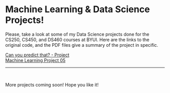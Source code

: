 <!DOCTYPE html>
<html>
  <head>
  </head>
  <body>
    <h1>Machine Learning & Data Science Projects!</h1>
    <p>Please, take a look at some of my Data Science projects done for the CS250, CS450, and DS460 courses at BYUI. Here are the links to the original code, and the PDF files give a summary of the project in specific.</p>
    <a href="https://colab.research.google.com/gist/gabecastri/4a39f68c45f0bf27451d6cd27f5f51e7/copy-of-canyoupredictthat.ipynb">Can you predict that? - Project</a><br>
    <a href="https://colab.research.google.com/gist/gabecastri/bcf77407c958409c12ab9115ba92a6e4/project05.ipynb">Machine Learning Project 05</a>
    <hr>
    <br>
    <p>More projects coming soon! Hope you like it!</p>
  </body>
  
 </html>
